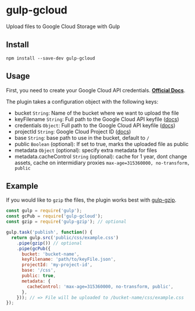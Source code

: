 # gulp-gcloud

Upload files to Google Cloud Storage with Gulp

## Install

```
npm install --save-dev gulp-gcloud
```

## Usage

First, you need to create your Google Cloud API credentials. [__Official Docs__][gc-docs].

The plugin takes a configuration object with the following keys:

- bucket `String`: Name of the bucket where we want to upload the file
- keyFilename `String`: Full path to the Google Cloud API keyfile ([docs][gc-docs])
- credentials `Object`: Full path to the Google Cloud API keyfile ([docs][gc-docs])
- projectId `String`: Google Cloud Project ID ([docs][gc-docs])
- base `String`: base path to use in the bucket, default to `/`
- public `Boolean` (optional): If set to true, marks the uploaded file as public
- metadata `Object` (optional): specify extra metadata for files
- metadata.cacheControl `String` (optional): cache for 1 year, dont change assets, cache on intermidiary proxies `max-age=315360000, no-transform, public`

## Example

If you would like to `gzip` the files, the plugin works best with [gulp-gzip](https://www.npmjs.com/package/gulp-gzip).

```js
const gulp = require('gulp');
const gcPub = require('gulp-gcloud');
const gzip = require('gulp-gzip'); // optional

gulp.task('publish', function() {
  return gulp.src('public/css/example.css')
    .pipe(gzip()) // optional
    .pipe(gcPub({
      bucket: 'bucket-name',
      keyFilename: 'path/to/keyFile.json',
      projectId: 'my-project-id',
      base: '/css',
      public: true,
      metadata: {
        cacheControl: 'max-age=315360000, no-transform, public',
      },
    })); // => File will be uploaded to /bucket-name/css/example.css
});
```

[gc-docs]: https://googlecloudplatform.github.io/gcloud-node/#/authorization
